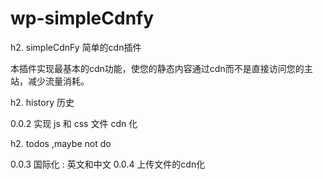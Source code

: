 wp-simpleCdnfy
==============

h2. simpleCdnFy 简单的cdn插件

本插件实现最基本的cdn功能，使您的静态内容通过cdn而不是直接访问您的主站，减少流量消耗。


h2. history 历史

0.0.2 实现 js 和 css 文件 cdn 化


h2. todos ,maybe not do

0.0.3 国际化 : 英文和中文
0.0.4 上传文件的cdn化

